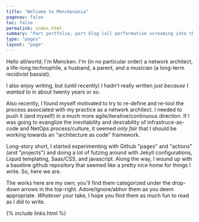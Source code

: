 ```yaml
---
title: "Welcome to Menckenania"
pagenav: false
toc: false
permalink: index.html
summary: "Part portfolio, part blog (all performative screaming into the abyss)"
type: "pages"
layout: "page"
---
```


Hello all/world; I'm Mencken.  I'm (in no particular order) a network architect, a life-long technophile, a husband, a parent, and a musician (a long-term recidivist bassist).

I also enjoy writing, but (until recently) I hadn't really written *just because I wanted to* in about twenty years or so.

Also recently, I found myself motivated to try to re-define and re-tool the process associated with my practice as a network architect.  I needed to push it (and myself) in a much more agile/iterative/continuous direction.  If I was going to evanglize the inevitability and desirability of infrastruce-as-code and NetOps process/culture, it seemed *only fair* that I should be working towards an "architecture as code" framework.

Long-story short, I started experimenting with Github "pages" and "actions" (and "projects") and doing a lot of futzing around with Jekyll configurations, Liquid templating, Saas/CSS, and javascript.  Along the way, I wound up with a baseline github repository that seemed like a pretty nice home for things I write.  So, here we are.

The works here are my own; you'll find them categorized under the drop-down arrows in the top-right. Adore/ignore/abhor them as you deem appropriate.  *Whatever* your take, I hope you find them as much fun to read as I did to write.

{% include links.html %}

